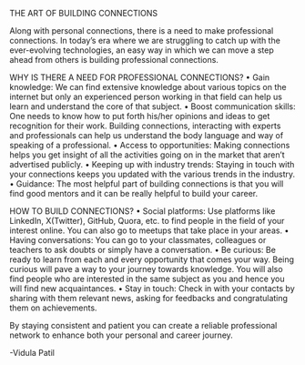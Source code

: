THE ART OF BUILDING CONNECTIONS

Along with personal connections, there is a need to make professional connections. In today’s era where we are struggling to catch up with the ever-evolving technologies, an easy way in which we can move a step ahead from others is building professional connections. 

WHY IS THERE A NEED FOR PROFESSIONAL CONNECTIONS?
•	Gain knowledge: We can find extensive knowledge about various topics on the internet but only an experienced person working in that field can help us learn and understand the core of that subject. 
•	Boost communication skills: One needs to know how to put forth his/her opinions and ideas to get recognition for their work. Building connections, interacting with experts and professionals can help us understand the body language and way of speaking of a professional. 
•	Access to opportunities: Making connections helps you get insight of all the activities going on in the market that aren’t advertised publicly. 
•	Keeping up with industry trends: Staying in touch with your connections keeps you updated with the various trends in the industry. 
•	Guidance: The most helpful part of building connections is that you will find good mentors and it can be really helpful to build your career.

HOW TO BUILD CONNECTIONS?
•	Social platforms: Use platforms like LinkedIn, X(Twitter), GitHub, Quora, etc. to find people in the field of your interest online. You can also go to meetups that take place in your areas. 
•	Having conversations: You can go to your classmates, colleagues or teachers to ask doubts or simply have a conversation.
•	Be curious: Be ready to learn from each and every opportunity that comes your way. Being curious will pave a way to your journey towards knowledge. You will also find people who are interested in the same subject as you and hence you will find new acquaintances. 
•	Stay in touch: Check in with your contacts by sharing with them relevant news, asking for feedbacks and congratulating them on achievements. 

By staying consistent and patient you can create a reliable professional network to enhance both your personal and career journey.  

-Vidula Patil
